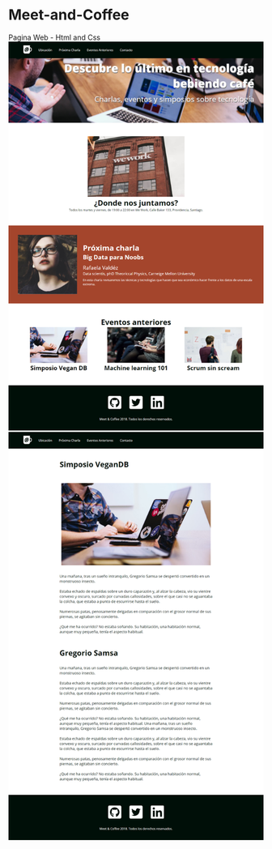# Meet-and-Coffee
Pagina Web - Html and Css 
<br>
<img src="Meet&Coffee/assets/img/BG-2.png">
<img src="Meet&Coffee/assets/img/BG-1.png">

